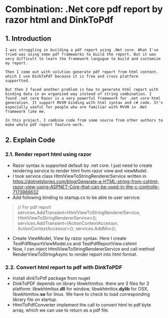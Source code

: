 # **Combination: .Net core pdf report by razor html and DinkToPdf**

## 1. Introduction  
    I was struggling in building a pdf report using .Net core. What I've tried was using some pdf frameworks to build the report. But it was very difficult to learn the framework langugue to build and customize my report.   

    Then I come out with solution generate pdf report from html content. which I use DinkToPdf because it is free and cross platform supportted.  

    But then I faced another problem is how to generate html report with binding data in an organized way instead of string combination. I found .net core Razor is a very powerful framework for .net core html generation. It support MVVM binding with html syntax and c# code. It's especially useful for people who are familiar with MVVM in .Net framework like me.

    In this project, I combine code from some source from other authors to make whole pdf report feature work.

## 2. Explain Code  
###    2.1. Render report html using razor
- Razor syntax is supported default by .net core. I just need to create rendering service to render html from razor view and viewModel.  
- I took service class HtmlViewToStringRendererService written in https://dotnetstories.com/blog/Generate-a-HTML-string-from-cshtml-razor-view-using-ASPNET-Core-that-can-be-used-in-the-c-controlle-7173969632  
- Add following binding to startup.cs to be able to user service:
> // For pdf report  
>    services.AddTransient<HtmlViewToStringRendererService, HtmlViewToStringRendererService>();
>    services.AddTransient<IActionContextAccessor, ActionContextAccessor>();
>    services.AddMvc();  

- Create ViewModel, View by razor syntax. Here I create TestPdfReportViewModel.cs and TestPdfReportView.cshtml
- Now, I can inject HtmlViewToStringRendererService and call method RenderViewToStringAsync to render report into html format. 

###   2.2. Convert html report to pdf with DinkToPDF
- Install dinkToPdf package from nuget
- DinkToPDF depends on library libwkhtmltox. there are 3 files for 3 platform: libwkhtmltox.**dll** for window, libwkhtmltox.**dylib** for OSX, libwkhtmltox.**so** for linux. We have to check to load corresponding library file on startup.
- HtmlToPdfConverter implement the call to convert html to pdf byte array, which we can use to return as a pdf file.